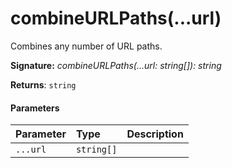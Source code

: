 # combineURLPaths(...url)

Combines any number of URL paths.

**Signature:** _combineURLPaths(...url: string[]): string_

**Returns**: `string`



#### Parameters


| Parameter	   | Type    | Description |
|:-------------|:---------------|:------------|
| `...url`    | `string[]` |  |

